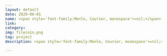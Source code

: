 ```yaml
---
layout: default
date: 2020-06-01
name: <span style='font-family:Menlo, Courier, monospace'>=nil;</span> Crypto3's Filecoin Prover
link: 
category: 
img: filecoin.png
tag: project
description: <span style='font-family:Menlo, Courier, monospace'>=nil;</span> Crypto3's Filecoin prover is a more performant and less hardware-demanding Filecoin prover alternative. This prover along with our version of Lotus Filecoin protocol implementation makes FIL mining up to 10x more profitable than with official <span style='font-family:Menlo, Courier, monospace'>rust-fil-proofs</span> library.

---
```

